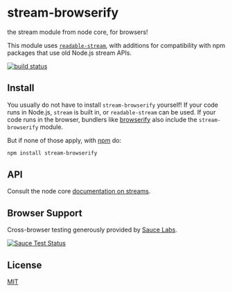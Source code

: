 # stream-browserify

the stream module from node core, for browsers!

This module uses [`readable-stream`](https://github.com/nodejs/readable-stream), with additions for compatibility with npm packages that use old Node.js stream APIs.

[![build status](https://secure.travis-ci.org/browserify/stream-browserify.svg?branch=master)](http://travis-ci.org/browserify/stream-browserify)

## Install

You usually do not have to install `stream-browserify` yourself! If your code runs in Node.js, `stream` is built in, or `readable-stream` can be used. If your code runs in the browser, bundlers like [browserify](https://github.com/browserify/browserify) also include the `stream-browserify` module.

But if none of those apply, with [npm](https://npmjs.org) do:

```bash
npm install stream-browserify
```

## API

Consult the node core
[documentation on streams](http://nodejs.org/docs/latest/api/stream.html).

## Browser Support

Cross-browser testing generously provided by [Sauce Labs](https://saucelabs.com).

[![Sauce Test Status](https://saucelabs.com/browser-matrix/stream-browserify.svg)](https://saucelabs.com/u/stream-browserify)

## License

[MIT](./LICENSE)
